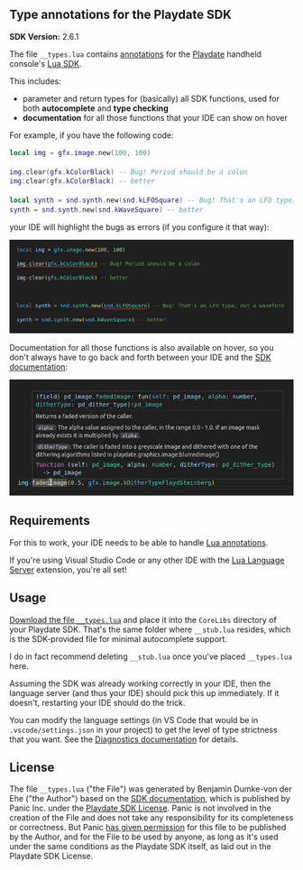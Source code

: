 ## Type annotations for the Playdate SDK

**SDK Version:** 2.6.1

The file `__types.lua` contains [annotations](https://luals.github.io/wiki/annotations/)
for the [Playdate](https://play.date/) handheld console's [Lua SDK](https://play.date/dev/).

This includes:

- parameter and return types for (basically) all SDK functions, used for both **autocomplete** and **type checking**
- **documentation** for all those functions that your IDE can show on hover

For example, if you have the following code:

```lua
local img = gfx.image.new(100, 100)

img.clear(gfx.kColorBlack) -- Bug! Period should be a colon
img:clear(gfx.kColorBlack) -- better

local synth = snd.synth.new(snd.kLFOSquare) -- Bug! That's an LFO type, not a waveform
synth = snd.synth.new(snd.kWaveSquare) -- better
```

your IDE will highlight the bugs as errors (if you configure it that way):

![screenshot of the above code in Visual Studio Code, where the two bugs are highlighted with red underlines](img/screenshot1.png)

Documentation for all those functions is also available on hover, so you don't always have to go
back and forth between your IDE and the [SDK documentation](https://sdk.play.date/):

![screenshot of Visual Studio Code showing documentation for image.fadedImage() on hover](img/screenshot2.png)

## Requirements

For this to work, your IDE needs to be able to handle [Lua annotations](https://luals.github.io/wiki/annotations/).

If you're using Visual Studio Code or any other IDE with the [Lua Language Server](https://luals.github.io/) extension, you're all set!

## Usage

[Download the file `__types.lua`](https://raw.githubusercontent.com/balpha/playdate-types/main/__types.lua) and place it into
the `CoreLibs` directory of your Playdate SDK. That's the same folder where `__stub.lua` resides, which is the SDK-provided
file for minimal autocomplete support.

I do in fact recommend deleting `__stub.lua` once you've placed `__types.lua` here.

Assuming the SDK was already working correctly in your IDE, then the language server (and thus your IDE) should pick this up immediately.
If it doesn't, restarting your IDE should do the trick.

You can modify the language settings (in VS Code that would be in `.vscode/settings.json` in your project) to get the level of
type strictness that you want. See the [Diagnostics documentation](https://luals.github.io/wiki/diagnostics/) for details.

## License

The file `__types.lua` ("the File") was generated by Benjamin Dumke-von der Ehe ("the Author") based on the
[SDK documentation](https://sdk.play.date/), which is published by Panic Inc. under the
[Playdate SDK License](https://play.date/dev/sdk-license/). Panic is not involved in the creation of the
File and does not take any responsibility for its completeness or correctness. But Panic
[has given permission](https://devforum.play.date/t/need-panics-permission-to-share-a-lua-type-annotation-file-for-the-sdk/12165/28)
for this file to be published by the Author, and for the File to be used by anyone, as long as it's used under
the same conditions as the Playdate SDK itself, as laid out in the Playdate SDK License.
